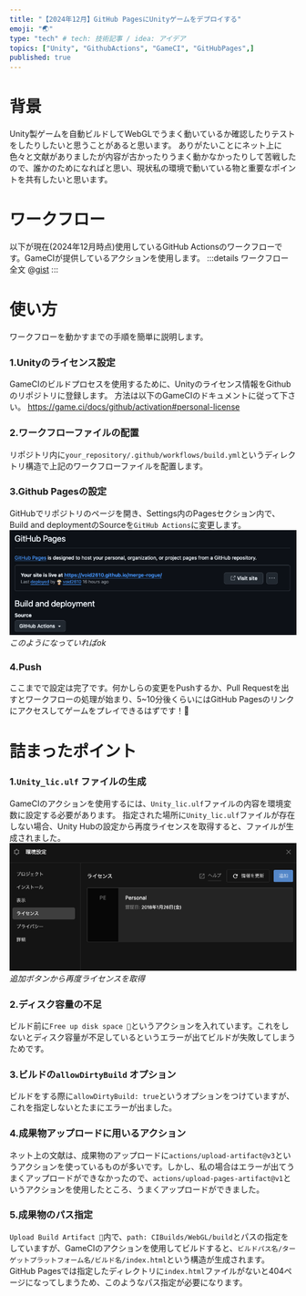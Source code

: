 ```yaml
---
title: "【2024年12月】GitHub PagesにUnityゲームをデプロイする"
emoji: "🌏"
type: "tech" # tech: 技術記事 / idea: アイデア
topics: ["Unity", "GithubActions", "GameCI", "GitHubPages",]
published: true
---
```


# 背景
Unity製ゲームを自動ビルドしてWebGLでうまく動いているか確認したりテストをしたりしたいと思うことがあると思います。
ありがたいことにネット上に色々と文献がありましたが内容が古かったりうまく動かなかったりして苦戦したので、誰かのためになればと思い、現状私の環境で動いている物と重要なポイントを共有したいと思います。

# ワークフロー
以下が現在(2024年12月時点)使用しているGitHub Actionsのワークフローです。GameCIが提供しているアクションを使用します。
:::details ワークフロー全文
@[gist](https://gist.github.com/void2610/2615d3f743089489b662e50f275a86a4)
:::

# 使い方
ワークフローを動かすまでの手順を簡単に説明します。
### 1.Unityのライセンス設定
GameCIのビルドプロセスを使用するために、Unityのライセンス情報をGithubのリポジトリに登録します。
方法は以下のGameCIのドキュメントに従って下さい。
https://game.ci/docs/github/activation#personal-license

### 2.ワークフローファイルの配置
リポジトリ内に`your_repository/.github/workflows/build.yml`というディレクトリ構造で上記のワークフローファイルを配置します。

### 3.Github Pagesの設定
GitHubでリポジトリのページを開き、Settings内のPagesセクション内で、Build and deploymentのSourceを`GitHub Actions`に変更します。
![](/images/gameci/1.png)
*このようになっていればok*

### 4.Push
ここまでで設定は完了です。何かしらの変更をPushするか、Pull Requestを出すとワークフローの処理が始まり、5~10分後くらいにはGitHub Pagesのリンクにアクセスしてゲームをプレイできるはずです！🥳


# 詰まったポイント
### 1.`Unity_lic.ulf` ファイルの生成
GameCIのアクションを使用するには、`Unity_lic.ulf`ファイルの内容を環境変数に設定する必要があります。
指定された場所に`Unity_lic.ulf`ファイルが存在しない場合、Unity Hubの設定から再度ライセンスを取得すると、ファイルが生成されました。
![](/images/gameci/2.png)
*追加ボタンから再度ライセンスを取得*

### 2.ディスク容量の不足
ビルド前に`Free up disk space 🧹`というアクションを入れています。これをしないとディスク容量が不足しているというエラーが出てビルドが失敗してしまうためです。

### 3.ビルドの`allowDirtyBuild` オプション
ビルドをする際に`allowDirtyBuild: true`というオプションをつけていますが、これを指定しないとたまにエラーが出ました。

### 4.成果物アップロードに用いるアクション
ネット上の文献は、成果物のアップロードに`actions/upload-artifact@v3`というアクションを使っているものが多いです。しかし、私の場合はエラーが出てうまくアップロードができなかったので、`actions/upload-pages-artifact@v1`というアクションを使用したところ、うまくアップロードができました。

### 5.成果物のパス指定
`Upload Build Artifact 🚀`内で、`path: CIBuilds/WebGL/build`とパスの指定をしていますが、GameCIのアクションを使用してビルドすると、`ビルドパス名/ターゲットプラットフォーム名/ビルド名/index.html`という構造が生成されます。
GitHub Pagesでは指定したディレクトリに`index.html`ファイルがないと404ページになってしまうため、このようなパス指定が必要になります。

